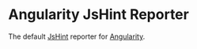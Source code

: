 # Angularity JsHint Reporter

The default [JsHint](http://jshint.com/)
reporter for [Angularity](https://github.com/angularity/node-angularity).
